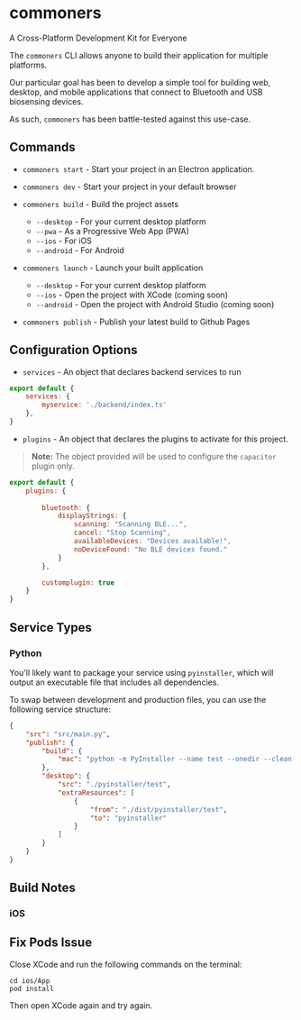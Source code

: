 # commoners
A Cross-Platform Development Kit for Everyone

 The `commoners` CLI allows anyone to build their application for multiple platforms.

 Our particular goal has been to develop a simple tool for building web, desktop, and mobile applications that connect to Bluetooth and USB biosensing devices. 
 
 As such, `commoners` has been battle-tested against this use-case.

## Commands
- `commoners start` - Start your project in an Electron application.

- `commoners dev` - Start your project in your default browser

- `commoners build` - Build the project assets
    - `--desktop` - For your current desktop platform
    - `--pwa` - As a Progressive Web App (PWA)
    - `--ios` - For iOS
    - `--android` - For Android

- `commoners launch` - Launch your built application
    - `--desktop` - For your current desktop platform
    - `--ios` - Open the project with XCode (coming soon)
    - `--android` - Open the project with Android Studio (coming soon)

- `commoners publish` - Publish your latest build to Github Pages

## Configuration Options
- `services` - An object that declares backend services to run
```js
export default {
    services: {
        myservice: './backend/index.ts'
    },
}
```

- `plugins` - An object that declares the plugins to activate for this project. 
> **Note:** The object provided will be used to configure the `capacitor` plugin only.

```js
export default {
    plugins: {
        
        bluetooth: {
            displayStrings: {
                scanning: "Scanning BLE...",
                cancel: "Stop Scanning",
                availableDevices: "Devices available!",
                noDeviceFound: "No BLE devices found."
            }
        },

        customplugin: true
    }
}
```


## Service Types
### Python
You'll likely want to package your service using `pyinstaller`, which will output an executable file that includes all dependencies.

To swap between development and production files, you can use the following service structure:
```json
{
    "src": "src/main.py",
    "publish": {
        "build": {
            "mac": "python -m PyInstaller --name test --onedir --clean ./src/main.py --distpath ./dist/pyinstaller",
        },
        "desktop": {
            "src": "./pyinstaller/test", 
            "extraResources": [ 
                {
                    "from": "./dist/pyinstaller/test",
                    "to": "pyinstaller"
                }
            ]
        }
    }
}
```

## Build Notes
### iOS
## Fix Pods Issue
Close XCode and run the following commands on the terminal:
```
cd ios/App
pod install
```

Then open XCode again and try again.